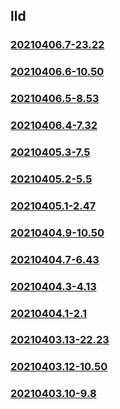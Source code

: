 ## lld

### [20210406.7-23.22](20210406.7-23.22/index.md)
### [20210406.6-10.50](20210406.6-10.50/index.md)
### [20210406.5-8.53](20210406.5-8.53/index.md)
### [20210406.4-7.32](20210406.4-7.32/index.md)
### [20210405.3-7.5](20210405.3-7.5/index.md)
### [20210405.2-5.5](20210405.2-5.5/index.md)
### [20210405.1-2.47](20210405.1-2.47/index.md)
### [20210404.9-10.50](20210404.9-10.50/index.md)
### [20210404.7-6.43](20210404.7-6.43/index.md)
### [20210404.3-4.13](20210404.3-4.13/index.md)
### [20210404.1-2.1](20210404.1-2.1/index.md)
### [20210403.13-22.23](20210403.13-22.23/index.md)
### [20210403.12-10.50](20210403.12-10.50/index.md)
### [20210403.10-9.8](20210403.10-9.8/index.md)


